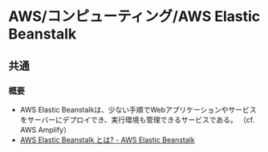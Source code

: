 # AWS/コンピューティング/AWS Elastic Beanstalk

## 共通

### 概要

- AWS Elastic Beanstalkは、少ない手順でWebアプリケーションやサービスをサーバーにデプロイでき、実行環境も管理できるサービスである。
  （cf. AWS Amplify）
- [AWS Elastic Beanstalk とは? - AWS Elastic Beanstalk](https://docs.aws.amazon.com/ja_jp/elasticbeanstalk/latest/dg/Welcome.html)
